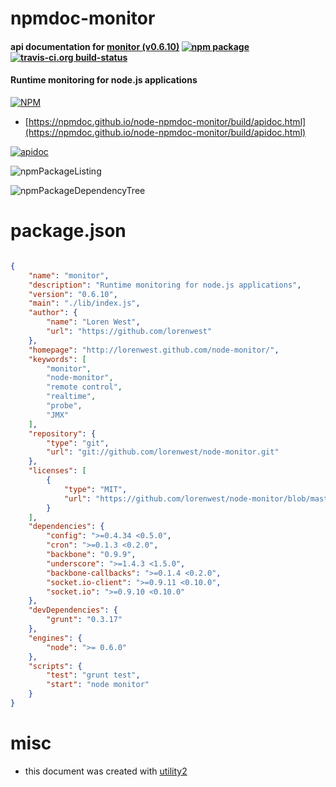# npmdoc-monitor

#### api documentation for  [monitor (v0.6.10)](http://lorenwest.github.com/node-monitor/)  [![npm package](https://img.shields.io/npm/v/npmdoc-monitor.svg?style=flat-square)](https://www.npmjs.org/package/npmdoc-monitor) [![travis-ci.org build-status](https://api.travis-ci.org/npmdoc/node-npmdoc-monitor.svg)](https://travis-ci.org/npmdoc/node-npmdoc-monitor)

#### Runtime monitoring for node.js applications

[![NPM](https://nodei.co/npm/monitor.png?downloads=true&downloadRank=true&stars=true)](https://www.npmjs.com/package/monitor)

- [https://npmdoc.github.io/node-npmdoc-monitor/build/apidoc.html](https://npmdoc.github.io/node-npmdoc-monitor/build/apidoc.html)

[![apidoc](https://npmdoc.github.io/node-npmdoc-monitor/build/screenCapture.buildCi.browser.%252Ftmp%252Fbuild%252Fapidoc.html.png)](https://npmdoc.github.io/node-npmdoc-monitor/build/apidoc.html)

![npmPackageListing](https://npmdoc.github.io/node-npmdoc-monitor/build/screenCapture.npmPackageListing.svg)

![npmPackageDependencyTree](https://npmdoc.github.io/node-npmdoc-monitor/build/screenCapture.npmPackageDependencyTree.svg)



# package.json

```json

{
    "name": "monitor",
    "description": "Runtime monitoring for node.js applications",
    "version": "0.6.10",
    "main": "./lib/index.js",
    "author": {
        "name": "Loren West",
        "url": "https://github.com/lorenwest"
    },
    "homepage": "http://lorenwest.github.com/node-monitor/",
    "keywords": [
        "monitor",
        "node-monitor",
        "remote control",
        "realtime",
        "probe",
        "JMX"
    ],
    "repository": {
        "type": "git",
        "url": "git://github.com/lorenwest/node-monitor.git"
    },
    "licenses": [
        {
            "type": "MIT",
            "url": "https://github.com/lorenwest/node-monitor/blob/master/LICENSE"
        }
    ],
    "dependencies": {
        "config": ">=0.4.34 <0.5.0",
        "cron": ">=0.1.3 <0.2.0",
        "backbone": "0.9.9",
        "underscore": ">=1.4.3 <1.5.0",
        "backbone-callbacks": ">=0.1.4 <0.2.0",
        "socket.io-client": ">=0.9.11 <0.10.0",
        "socket.io": ">=0.9.10 <0.10.0"
    },
    "devDependencies": {
        "grunt": "0.3.17"
    },
    "engines": {
        "node": ">= 0.6.0"
    },
    "scripts": {
        "test": "grunt test",
        "start": "node monitor"
    }
}
```



# misc
- this document was created with [utility2](https://github.com/kaizhu256/node-utility2)
